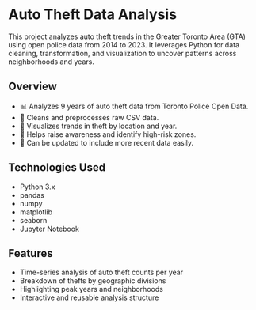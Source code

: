 # Auto Theft Data Analysis

This project analyzes auto theft trends in the Greater Toronto Area (GTA) using open police data from 2014 to 2023. It leverages Python for data cleaning, transformation, and visualization to uncover patterns across neighborhoods and years.

## Overview

- 📊 Analyzes 9 years of auto theft data from Toronto Police Open Data.
- 🧹 Cleans and preprocesses raw CSV data.
- 📍 Visualizes trends in theft by location and year.
- 🧠 Helps raise awareness and identify high-risk zones.
- 🔁 Can be updated to include more recent data easily.

## Technologies Used

- Python 3.x
- pandas
- numpy
- matplotlib
- seaborn
- Jupyter Notebook

## Features

- Time-series analysis of auto theft counts per year
- Breakdown of thefts by geographic divisions
- Highlighting peak years and neighborhoods
- Interactive and reusable analysis structure